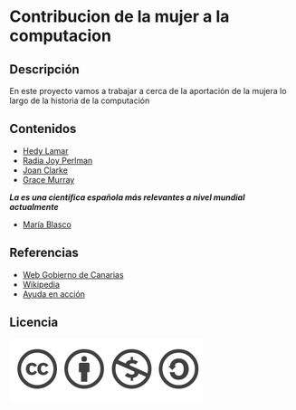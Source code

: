 # Contribucion de la mujer a la computacion
 
## Descripción 
En este proyecto vamos a trabajar a cerca de la aportación de la mujera lo largo de la historia de la computación 
 
## Contenidos 
- [Hedy Lamar](hedylamar.md)
- [Radia Joy Perlman](radiajoyperlman.md)
- [Joan Clarke](joanclarke.md)
- [Grace Murray](gracemurray.md)

***La es una científica española más relevantes a nivel mundial actualmente*** 
- [María Blasco](mariablasco.md)

 ## Referencias
 - [Web Gobierno de Canarias](http://www3.gobiernodecanarias.org/aciisi/cienciasmc/web/biografias/intro_biografias_u9.html)
 - [Wikipedia](https://es.wikipedia.org/wiki/Wikipedia:Portada)
 - [Ayuda en acción](https://ayudaenaccion.org/blog/mujer/)
 
 ## Licencia
 ![image](licencia.png)
